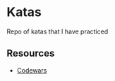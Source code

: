 # Katas

Repo of katas that I have practiced

## Resources

- [Codewars](https://www.codewars.com/)
